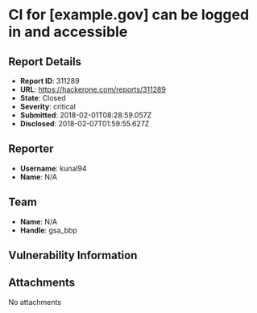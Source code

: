 # CI for [example.gov] can be logged in and accessible

## Report Details
- **Report ID**: 311289
- **URL**: https://hackerone.com/reports/311289
- **State**: Closed
- **Severity**: critical
- **Submitted**: 2018-02-01T08:28:59.057Z
- **Disclosed**: 2018-02-07T01:59:55.627Z

## Reporter
- **Username**: kunal94
- **Name**: N/A

## Team
- **Name**: N/A
- **Handle**: gsa_bbp

## Vulnerability Information


## Attachments
No attachments
